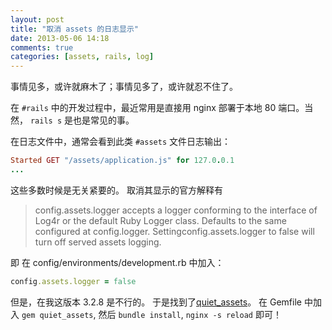 ```yaml
---
layout: post
title: "取消 assets 的日志显示"
date: 2013-05-06 14:18
comments: true
categories: [assets, rails, log]
---
```


事情见多，或许就麻木了；事情见多了，或许就忍不住了。

在 `#rails` 中的开发过程中，最近常用是直接用 nginx 部署于本地 80 端口。当然， `rails s` 是也是常见的事。

在日志文件中，通常会看到此类 `#assets` 文件日志输出：

```ruby
Started GET "/assets/application.js" for 127.0.0.1
...
```
这些多数时候是无关紧要的。
取消其显示的官方解释有
> config.assets.logger accepts a logger conforming to the interface of Log4r or the default Ruby Logger class. Defaults to the same configured at config.logger. Settingconfig.assets.logger to false will turn off served assets logging.

即
在 config/environments/development.rb 中加入：
```ruby
config.assets.logger = false
```
但是，在我这版本 3.2.8 是不行的。
于是找到了[quiet_assets](https://github.com/evrone/quiet_assets)。
在 Gemfile 中加入 `gem quiet_assets`, 然后 `bundle install`, `nginx -s reload` 即可！

